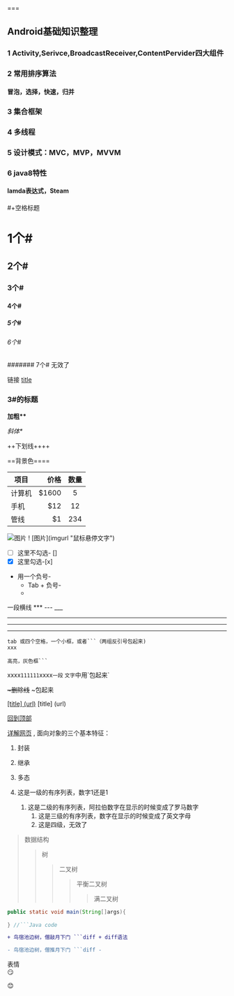 ===
###
## Android基础知识整理
### 1 Activity,Serivce,BroadcastReceiver,ContentPervider四大组件

### 2 常用排序算法
#### 冒泡，选择，快速，归并

### 3 集合框架

### 4 多线程

### 5 设计模式：MVC，MVP，MVVM

### 6 java8特性
#### lamda表达式，Steam

#+空格标题
# 1个#
## 2个#
### 3个#
#### 4个#
##### 5个#
###### 6个#
####### 7个# 无效了

链接
[title](path)

### 3#的标题

**加粗\*\***

*斜体\**

++下划线\+\+++

==背景色\=\===

| 项目        | 价格   |  数量  |
| --------   | -----:  | :----:  |
| 计算机     | \$1600 |   5     |
| 手机        |   \$12   |   12   |
| 管线        |    \$1    |  234  |

![图片](https://ss2.baidu.com/6ONYsjip0QIZ8tyhnq/it/u=4082721491,3981845853&fm=58 "鼠标悬停文字")
\! \[图片\](imgurl "鼠标悬停文字")

- [ ] 这里不勾选- [] 
- [x] 这里勾选-[x] 

- 用一个负号\- 
    - Tab + 负号\- 
    -

一段横线 *** --- ___
*** 
---
___

    tab 或四个空格，一个小框，或者```（两组反引号包起来)
    xxx
```
高亮，灰色框```
```

xxxx`111111`xxxx`一段` `文字`中用\`包起来\`
 
~~\~删除线~~ \~包起来

[[title] (url)](www.baidu.com) [title] (url)

[回到顶部](#3的标题)

[详解网页](https://github.com/guodongxiaren/README)
,
面向对象的三个基本特征：
1. 封装
2. 继承
3. 多态


1. 这是一级的有序列表，数字1还是1
   1. 这是二级的有序列表，阿拉伯数字在显示的时候变成了罗马数字
      1. 这是三级的有序列表，数字在显示的时候变成了英文字母
        1. 这是四级，无效了

> 数据结构
>> 树
>>> 二叉树
>>>> 平衡二叉树
>>>>> 满二叉树

```java
public static void main(String[]args){
    
} //```Java code
```

```diff
+ 鸟宿池边树，僧敲月下门 ```diff + diff语法
```

```diff
- 鸟宿池边树，僧推月下门 ```diff -
```

表情  
:smirk:

:blush:
